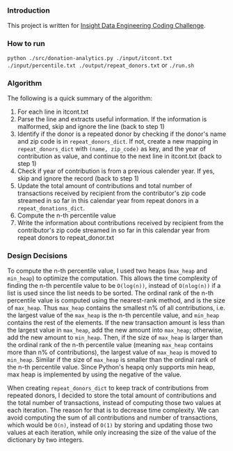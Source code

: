 ### Introduction
This project is written for [Insight Data Engineering Coding Challenge](https://github.com/InsightDataScience/donation-analytics).

### How to run
`python ./src/donation-analytics.py ./input/itcont.txt ./input/percentile.txt ./output/repeat_donors.txt`
or
`./run.sh`

### Algorithm
The following is a quick summary of the algorithm:

1. For each line in itcont.txt
2. Parse the line and extracts useful information. If the information is malformed, skip and ignore the line (back to step 1)
3. Identify if the donor is a repeated donor by checking if the donor's name and zip code is in `repeat_donors_dict`. If not, create a new mapping in `repeat_donors_dict` with `(name, zip_code)` as key, and the year of contribution as value, and continue to the next line in itcont.txt (back to step 1)
4. Check if year of contribution is from a previous calender year. If yes, skip and ignore the record (back to step 1)
5. Update the total amount of contributions and total number of transactions received by recipient from the contributor's zip code streamed in so far in this calendar year from repeat donors in a `repeat_donations_dict`. 
6. Compute the n-th percentile value
7. Write the information about contributions received by recipient from the contributor's zip code streamed in so far in this calendar year from repeat donors to repeat_donor.txt

### Design Decisions
To compute the n-th percentile value, I used two heaps (`max_heap` and `min_heap`) to optimize the computation. This allows the time complexity of finding the n-th percentile value to be `O(log(n))`, instead of `O(nlog(n))` if a list is used since the list needs to be sorted. The ordinal rank of the n-th percentile value is computed using the nearest-rank method, and is the size of `max_heap`. Thus `max_heap` contains the smallest n% of all contributions, i.e. the largest value of the `max_heap` is the n-th percentile value, and `min_heap` contains the rest of the elements. If the new transaction amount is less than the largest value in `max_heap`, add the new amount into `max_heap`; otherwise, add the new amount to `min_heap`. Then, if the size of `max_heap` is larger than the ordinal rank of the n-th percentile value (meaning `max_heap` contains more than n% of contributions), the largest value of `max_heap` is moved to `min_heap`. Similar if the size of `max_heap` is smaller than the ordinal rank of the n-th percentile value. Since Python's heapq only supports min heap, max heap is implemented by using the negative of the value.

When creating `repeat_donors_dict` to keep track of contributions from repeated donors, I decided to store the total amount of contributions and the total number of transactions, instead of computing those two values at each iteration. The reason for that is to decrease time complexity. We can avoid computing the sum of all contributions and number of transactions, which would be `O(n)`, instead of `O(1)` by storing and updating those two values at each iteration, while only increasing the size of the value of the dictionary by two integers. 

